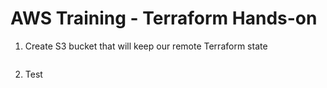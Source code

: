# AWS Training - Terraform Hands-on
1. Create S3 bucket that will keep our remote Terraform state

```hcl

```

2. Test
